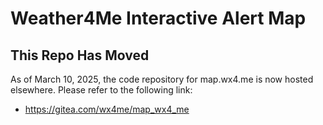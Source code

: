 # Weather4Me Interactive Alert Map

## This Repo Has Moved
As of March 10, 2025, the code repository for map.wx4.me is now hosted elsewhere. Please refer to the following link:

* https://gitea.com/wx4me/map_wx4_me
